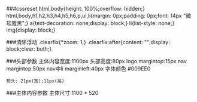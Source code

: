 ###cssreset
	html,body{height: 100%;overflow: hidden;}
	html,body,h1,h2,h3,h4,h5,h6,p,ul,li{margin: 0px;padding: 0px;font: 14px "微软雅黑";}
	a{text-decoration: none;display: block;}
	li{list-style: none;}
	img{display: block;}
	
###清除浮动
	.clearfix{*zoom: 1;}
	.clearfix:after{content: "";display: block;clear: both;}

###头部参数
	主体内容宽度:1100px
	头部高度:80px
	logo margintop:15px
	nav  margintop:50px
	nav中li marginleft:40px
	字体颜色 #009EE0	

	箭头: 21px(宽);11px(高)
	
###主体内容参数
	主体尺寸:1100 * 520

